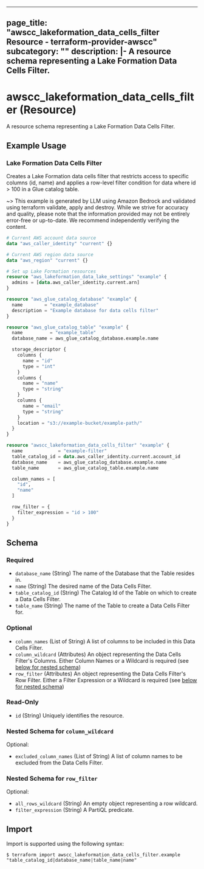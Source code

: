 
---
page_title: "awscc_lakeformation_data_cells_filter Resource - terraform-provider-awscc"
subcategory: ""
description: |-
  A resource schema representing a Lake Formation Data Cells Filter.
---

# awscc_lakeformation_data_cells_filter (Resource)

A resource schema representing a Lake Formation Data Cells Filter.

## Example Usage

### Lake Formation Data Cells Filter

Creates a Lake Formation data cells filter that restricts access to specific columns (id, name) and applies a row-level filter condition for data where id > 100 in a Glue catalog table.

~> This example is generated by LLM using Amazon Bedrock and validated using terraform validate, apply and destroy. While we strive for accuracy and quality, please note that the information provided may not be entirely error-free or up-to-date. We recommend independently verifying the content.

```terraform
# Current AWS account data source
data "aws_caller_identity" "current" {}

# Current AWS region data source
data "aws_region" "current" {}

# Set up Lake Formation resources
resource "aws_lakeformation_data_lake_settings" "example" {
  admins = [data.aws_caller_identity.current.arn]
}

resource "aws_glue_catalog_database" "example" {
  name        = "example_database"
  description = "Example database for data cells filter"
}

resource "aws_glue_catalog_table" "example" {
  name          = "example_table"
  database_name = aws_glue_catalog_database.example.name

  storage_descriptor {
    columns {
      name = "id"
      type = "int"
    }
    columns {
      name = "name"
      type = "string"
    }
    columns {
      name = "email"
      type = "string"
    }
    location = "s3://example-bucket/example-path/"
  }
}

resource "awscc_lakeformation_data_cells_filter" "example" {
  name             = "example-filter"
  table_catalog_id = data.aws_caller_identity.current.account_id
  database_name    = aws_glue_catalog_database.example.name
  table_name       = aws_glue_catalog_table.example.name

  column_names = [
    "id",
    "name"
  ]

  row_filter = {
    filter_expression = "id > 100"
  }
}
```

<!-- schema generated by tfplugindocs -->
## Schema

### Required

- `database_name` (String) The name of the Database that the Table resides in.
- `name` (String) The desired name of the Data Cells Filter.
- `table_catalog_id` (String) The Catalog Id of the Table on which to create a Data Cells Filter.
- `table_name` (String) The name of the Table to create a Data Cells Filter for.

### Optional

- `column_names` (List of String) A list of columns to be included in this Data Cells Filter.
- `column_wildcard` (Attributes) An object representing the Data Cells Filter's Columns. Either Column Names or a Wildcard is required (see [below for nested schema](#nestedatt--column_wildcard))
- `row_filter` (Attributes) An object representing the Data Cells Filter's Row Filter. Either a Filter Expression or a Wildcard is required (see [below for nested schema](#nestedatt--row_filter))

### Read-Only

- `id` (String) Uniquely identifies the resource.

<a id="nestedatt--column_wildcard"></a>
### Nested Schema for `column_wildcard`

Optional:

- `excluded_column_names` (List of String) A list of column names to be excluded from the Data Cells Filter.


<a id="nestedatt--row_filter"></a>
### Nested Schema for `row_filter`

Optional:

- `all_rows_wildcard` (String) An empty object representing a row wildcard.
- `filter_expression` (String) A PartiQL predicate.

## Import

Import is supported using the following syntax:

```shell
$ terraform import awscc_lakeformation_data_cells_filter.example "table_catalog_id|database_name|table_name|name"
```
